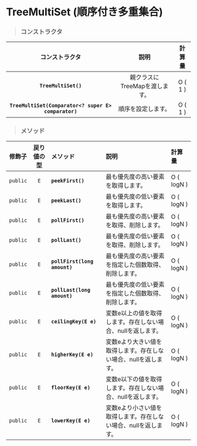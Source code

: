 # TreeMultiSet (順序付き多重集合)
> ### コンストラクタ
|コンストラクタ|説明|計算量|
|:---:|:---:|:---:|
|**`TreeMultiSet()`**|親クラスにTreeMapを渡します。|O ( 1 )|
|**`TreeMultiSet(Comparator<? super E> comparator)`**|順序を設定します。|O ( 1 )|
> ### メソッド
|修飾子|戻り値の型|メソッド|説明|計算量|
|:---:|:---:|:---|:---|:---|
|`public`|`E`|**`peekFirst() `**|最も優先度の高い要素を取得します。|O ( logN )|
|`public`|`E`|**`peekLast()`**|最も優先度の低い要素を取得します。|O ( logN )|
|`public`|`E`|**`pollFirst()`**|最も優先度の高い要素を取得、削除します。|O ( logN )|
|`public`|`E`|**`pollLast()`**|最も優先度の低い要素を取得、削除します。|O ( logN )|
|`public`|`E`|**`pollFirst(long amount)`**|最も優先度の高い要素を指定した個数取得、削除します。|O ( logN )|
|`public`|`E`|**`pollLast(long amount)`**|最も優先度の低い要素を指定した個数取得、削除します。|O ( logN )|
|`public`|`E`|**`ceilingKey(E e)`**|変数e以上の値を取得します。存在しない場合、nullを返します。|O ( logN )|
|`public`|`E`|**`higherKey(E e)`**|変数eより大きい値を取得します。存在しない場合、nullを返します。|O ( logN )|
|`public`|`E`|**`floorKey(E e)`**|変数e以下の値を取得します。存在しない場合、nullを返します。|O ( logN )|
|`public`|`E`|**`lowerKey(E e)`**|変数eより小さい値を取得します。存在しない場合、nullを返します。|O ( logN )|
